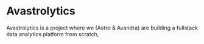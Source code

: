# Avastrolytics
Avastrolytics is a project where we (Astro &amp; Avandra) are building a fullstack data analytics platform from scratch,
